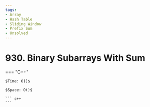 ```yaml
---
tags:
- Array
- Hash Table
- Sliding Window
- Prefix Sum
- Unsolved
---
```



# 930. Binary Subarrays With Sum

=== "C++"

    $Time: O()$

    $Space: O()$

    ``` c++
    ```